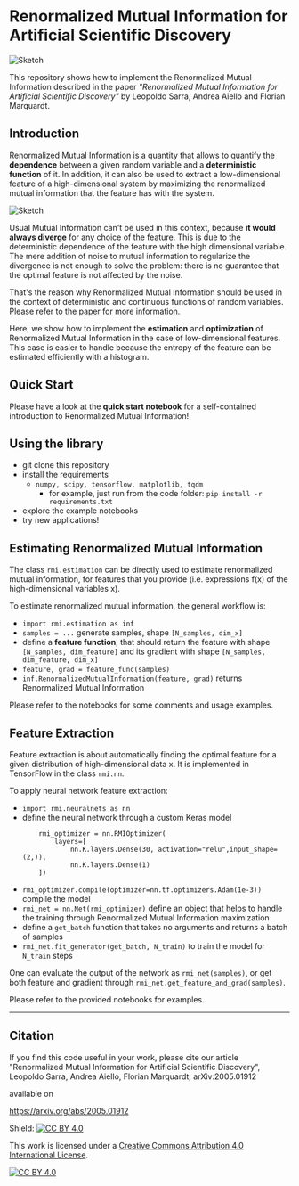 # Renormalized Mutual Information for Artificial Scientific Discovery

![Sketch](figures/spiral.jpg)

This repository shows how to implement the Renormalized Mutual Information described in the paper _"Renormalized Mutual Information for Artificial Scientific Discovery"_ by Leopoldo Sarra, Andrea Aiello and Florian Marquardt.

## Introduction
Renormalized Mutual Information is a quantity that allows to quantify the **dependence** between a given random variable and a **deterministic function** of it. In addition, it  can also be used to extract a low-dimensional feature of a high-dimensional system by maximizing the renormalized mutual information that the feature has with the system.

![Sketch](figures/sketch.jpg)

Usual Mutual Information can't be used in this context, because **it would always diverge** for any choice of the feature. This is due to the deterministic dependence of the feature with the high dimensional variable. The mere addition of noise to mutual information to regularize the divergence is not enough to solve the problem: there is no guarantee that the optimal feature is not affected by the noise.

That's the reason why Renormalized Mutual Information should be used in the context of deterministic and continuous functions of random variables. Please refer to the [paper](https://arxiv.org/abs/2005.01912) for more information.

Here, we show how to implement the **estimation** and **optimization** of Renormalized Mutual Information in the case of low-dimensional features. This case is easier to handle because the entropy of the feature can be estimated efficiently with a histogram.

## Quick Start

Please have a look at the **quick start notebook** for a self-contained introduction to Renormalized Mutual Information!

## Using the library

- git clone this repository
- install the requirements
    - `numpy, scipy, tensorflow, matplotlib, tqdm `  
        - for example, just run from the code folder:
        ``` pip install -r requirements.txt ```
- explore the example notebooks
- try new applications!

## Estimating Renormalized Mutual Information

The class `rmi.estimation` can be directly used to estimate renormalized mutual information, for features that you provide (i.e. expressions f(x) of the high-dimensional variables x). 

To estimate renormalized mutual information, the general workflow is:
- `import rmi.estimation as inf`
- `samples = ...` generate samples, shape `[N_samples, dim_x]`
- define a **feature function**, that should return the feature with shape `[N_samples, dim_feature]` and its gradient with shape `[N_samples, dim_feature, dim_x]`
- `feature, grad = feature_func(samples)`
- `inf.RenormalizedMutualInformation(feature, grad)` returns Renormalized Mutual Information

Please refer to the notebooks for some comments and usage examples.

## Feature Extraction

Feature extraction is about automatically finding the optimal feature for a given distribution of high-dimensional data x. It is implemented in TensorFlow in the class `rmi.nn`.

To apply neural network feature extraction:

- `import rmi.neuralnets as nn`
- define the neural network through a custom Keras model
    ```
        rmi_optimizer = nn.RMIOptimizer(
            layers=[
                nn.K.layers.Dense(30, activation="relu",input_shape=(2,)),
                nn.K.layers.Dense(1)
        ])
    ```
- `rmi_optimizer.compile(optimizer=nn.tf.optimizers.Adam(1e-3))` compile the model
- `rmi_net = nn.Net(rmi_optimizer)` define an object that helps to handle the training through Renormalized Mutual Information maximization
- define a `get_batch` function that takes no arguments and returns a batch of samples
- `rmi_net.fit_generator(get_batch, N_train)` to train the model for `N_train` steps

One can evaluate the output of the network as `rmi_net(samples)`, or get both feature and gradient through `rmi_net.get_feature_and_grad(samples)`.

Please refer to the provided notebooks for examples. 



---
## Citation
If you find this code useful in your work, please cite our article
"Renormalized Mutual Information for Artificial Scientific Discovery", Leopoldo Sarra, Andrea Aiello, Florian Marquardt, arXiv:2005.01912

available on

https://arxiv.org/abs/2005.01912

Shield: [![CC BY 4.0][cc-by-shield]][cc-by]

This work is licensed under a [Creative Commons Attribution 4.0 International
License][cc-by].

[![CC BY 4.0][cc-by-image]][cc-by]

[cc-by]: http://creativecommons.org/licenses/by/4.0/
[cc-by-image]: https://i.creativecommons.org/l/by/4.0/88x31.png
[cc-by-shield]: https://img.shields.io/badge/License-CC%20BY%204.0-lightgrey.svg
